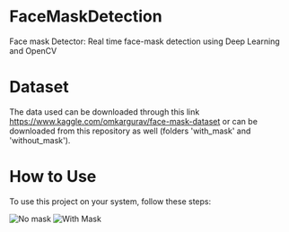 # FaceMaskDetection
Face mask Detector: Real time face-mask detection using Deep Learning and OpenCV

# Dataset
The data used can be downloaded through this link https://www.kaggle.com/omkargurav/face-mask-dataset or can be downloaded from this repository as well (folders 'with_mask' and 'without_mask'). 

# How to Use
To use this project on your system, follow these steps:

![No mask](https://user-images.githubusercontent.com/15236517/101670609-605d6f80-3a21-11eb-8026-355d0cfd10a6.png)
![With Mask](https://user-images.githubusercontent.com/15236517/101670617-63586000-3a21-11eb-9c20-bd4ef7b9829c.png)



